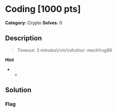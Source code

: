 # Coding [1000 pts]

**Category:** Crypto
**Solves:** 0

## Description
>Timeout: 3 minutes\r\n\r\nAuthor: mechfrog88

**Hint**
* -

## Solution

### Flag

